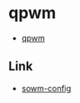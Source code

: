 # qpwm

* [qpwm](https://github.com/ssleert/qpwm)

## Link

* [sowm-config](https://github.com/samwhelp/note-about-sowm/tree/gh-pages/_demo/config/sowm-config/enhance)
